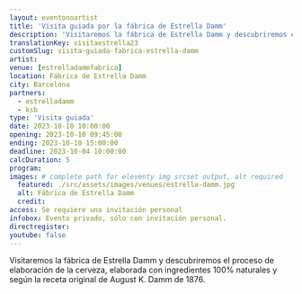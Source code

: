 ```yaml
---
layout: eventonoartist
title: 'Visita guiada por la fábrica de Estrella Damm'
description: 'Visitaremos la fábrica de Estrella Damm y descubriremos el proceso de elaboración de la cerveza, elaborada con ingredientes 100% naturales y según la receta original de August K. Damm de 1876.'
translationKey: visitaestrella23
customSlug: visita-guiada-fabrica-estrella-damm
artist:
venue: [estrelladammfabrica]
location: Fábrica de Estrella Damm
city: Barcelona
partners:
  - estrelladamm
  - ksb
type: 'Visita guiada'
date: 2023-10-10 10:00:00
opening: 2023-10-10 09:45:00
ending: 2023-10-10 15:00:00
deadline: 2023-10-04 10:00:00
calcDuration: 5
program:
images: # complete path for eleventy img srcset output, alt required
  featured: ./src/assets/images/venues/estrella-damm.jpg
  alt: Fábrica de Estrella Damm
  credit:
access: Se requiere una invitación personal
infobox: Evento privado, sólo con invitación personal.
directregister:
youtube: false
---
```


Visitaremos la fábrica de Estrella Damm y descubriremos el proceso de elaboración de la cerveza, elaborada con ingredientes 100% naturales y según la receta original de August K. Damm de 1876.

